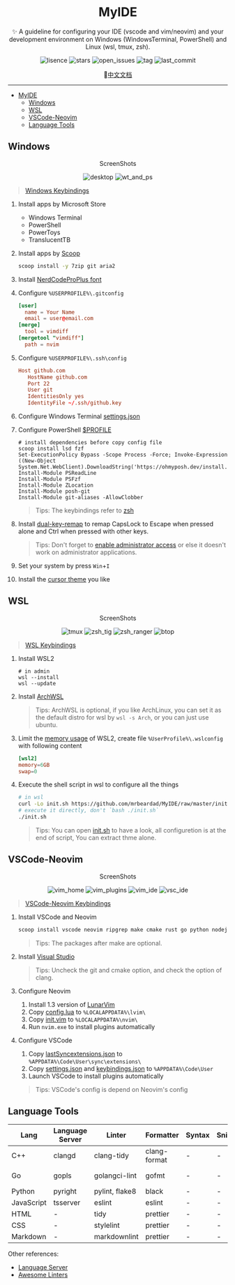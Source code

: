 <div align="center">

# MyIDE

✨ A guideline for configuring your IDE (vscode and vim/neovim) and your development environment on Windows (WindowsTerminal, PowerShell) and Linux (wsl, tmux, zsh).

![lisence](https://img.shields.io/github/license/mrbeardad/MyIDE?style=for-the-badge&color=brightgreen)
![stars](https://img.shields.io/github/stars/mrbeardad/MyIDE?style=for-the-badge&color=yellow)
![open_issues](https://img.shields.io/github/issues/mrbeardad/MyIDE?style=for-the-badge&color=orange)
![tag](https://img.shields.io/github/v/tag/mrbeardad/MyIDE?style=for-the-badge)
![last_commit](https://img.shields.io/github/last-commit/mrbeardad/MyIDE?style=for-the-badge&color=blueviolet)

:page_facing_up:[中文文档](README-zh.md)

</div>

---

- [MyIDE](#myide)
  - [Windows](#windows)
  - [WSL](#wsl)
  - [VSCode-Neovim](#vscode-neovim)
  - [Language Tools](#language-tools)

## Windows

<div align="center">

ScreenShots

![desktop](images/desktop.png)
![wt_and_ps](images/wt_and_ps.png)

</div>

> [Windows Keybindings](windows.md)

1. Install apps by Microsoft Store
   - Windows Terminal
   - PowerShell
   - PowerToys
   - TranslucentTB
2. Install apps by [Scoop](https://scoop.sh/#/)

   ```cmd
   scoop install -y 7zip git aria2
   ```

3. Install [NerdCodeProPlus font](./fonts/)
4. Configure `%USERPROFILE%\.gitconfig`

   ```toml
   [user]
     name = Your Name
     email = user@email.com
   [merge]
     tool = vimdiff
   [mergetool "vimdiff"]
     path = nvim
   ```

5. Configure `%USERPROFILE%\.ssh\config`

   ```conf
   Host github.com
      HostName github.com
      Port 22
      User git
      IdentitiesOnly yes
      IdentityFile ~/.ssh/github.key
   ```

6. Configure Windows Terminal [settings.json](wt/settings.json)
7. Configure PowerShell [$PROFILE](ps/Microsoft.PowerShell_profile.ps1)

   ```pwsh
   # install dependencies before copy config file
   scoop install lsd fzf
   Set-ExecutionPolicy Bypass -Scope Process -Force; Invoke-Expression ((New-Object System.Net.WebClient).DownloadString('https://ohmyposh.dev/install.ps1'))
   Install-Module PSReadLine
   Install-Module PSFzf
   Install-Module ZLocation
   Install-Module posh-git
   Install-Module git-aliases -AllowClobber
   ```

   > Tips: The keybindings refer to [zsh](wsl.md)

8. Install [dual-key-remap](https://github.com/ililim/dual-key-remap) to remap CapsLock to Escape when pressed alone and Ctrl when pressed with other keys.

   > Tips: Don't forget to [enable administrator access](https://github.com/ililim/dual-key-remap#administrator-access) or else it doesn't work on administrator applications.

9. Set your system by press `Win`+`I`

10. Install the [cursor theme](https://zhutix.com/tag/cursors/) you like

## WSL

<div align="center">

ScreenShots

![tmux](images/tmux.png)
![zsh_tig](images/zsh_tig.png)
![zsh_ranger](images/zsh_ranger.png)
![btop](images/btop.png)

</div>

> [WSL Keybindings](wsl.md)

1. Install WSL2

   ```pwsh
   # in admin
   wsl --install
   wsl --update
   ```

2. Install [ArchWSL](https://wsldl-pg.github.io/ArchW-docs/How-to-Setup/)

   > Tips: ArchWSL is optional, if you like ArchLinux, you can set it as the default distro for wsl by `wsl -s Arch`, or you can just use ubuntu.

3. Limit the [memory usage](https://github.com/microsoft/WSL/issues/4166#issuecomment-526725261) of WSL2, create file `%UserProfile%\.wslconfig` with following content

   ```toml
   [wsl2]
   memory=6GB
   swap=0
   ```

4. Execute the shell script in wsl to configure all the things

   ```sh
   # in wsl
   curl -Lo init.sh https://github.com/mrbeardad/MyIDE/raw/master/init.sh
   # execute it directly, don't `bash ./init.sh`
   ./init.sh
   ```

   > Tips: You can open [init.sh](init.sh) to have a look, all configuretion is at the end of script, You can extract thme alone.

## VSCode-Neovim

<div align="center">

ScreenShots

![vim_home](images/vim_home.png)
![vim_plugins](images/vim_plugins.png)
![vim_ide](images/vim_ide.png)
![vsc_ide](images/vsc_ide.png)

</div>

> [VSCode-Neovim Keybindings](vscode-neovim.md)

1. Install VSCode and Neovim

   ```cmd
   scoop install vscode neovim ripgrep make cmake rust go python nodejs flutter
   ```

   > Tips: The packages after make are optional.

2. Install [Visual Studio](https://visualstudio.microsoft.com/vs/)

   > Tips: Uncheck the git and cmake option, and check the option of clang.

3. Configure Neovim

   1. Install 1.3 version of [LunarVim](https://www.lunarvim.org/docs/installation)
   2. Copy [config.lua](./neovim/config.lua) to `%LOCALAPPDATA%\lvim\`
   3. Copy [init.vim](./neovim/init.vim) to `%LOCALAPPDATA%\nvim\`
   4. Run `nvim.exe` to install plugins automatically

4. Configure VSCode

   1. Copy [lastSyncextensions.json](vscode/lastSyncextensions.json) to `%APPDATA%\Code\User\sync\extensions\`
   2. Copy [settings.json](vscode/settings.json) and [keybindings.json](vscode/keybindings.json) to `%APPDATA%\Code\User`
   3. Launch VSCode to install plugins automatically

   > Tips: VSCode's config is depend on Neovim's config

## Language Tools

| Lang       | Language Server | Linter         | Formatter    | Syntax | Snippets | Debugger | Build    | Doc     | Test    | Prof       |
| ---------- | --------------- | -------------- | ------------ | ------ | -------- | -------- | -------- | ------- | ------- | ---------- |
| C++        | clangd          | clang-tidy     | clang-format | -      | -        | lldb     | CMake    | Doxygen | gtest   | gperftools |
| Go         | gopls           | golangci-lint  | gofmt        | -      | -        | delve    | go-build | swag    | testify | go-prof    |
| Python     | pyright         | pylint, flake8 | black        | -      | -        | -        | -        | -       | -       | -          |
| JavaScript | tsserver        | eslint         | eslint       | -      | -        | -        | -        | -       | -       | -          |
| HTML       | -               | tidy           | prettier     | -      | -        | -        | -        | -       | -       | -          |
| CSS        | -               | stylelint      | prettier     | -      | -        | -        | -        | -       | -       | -          |
| Markdown   | -               | markdownlint   | prettier     | -      | -        | -        | -        | -       | -       | -          |

Other references:

- [Language Server](https://microsoft.github.io/language-server-protocol/implementors/servers/)
- [Awesome Linters](https://github.com/caramelomartins/awesome-linters)
